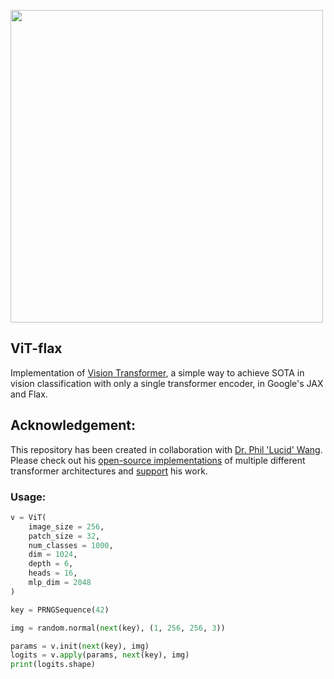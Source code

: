 <img src="vit.gif" width="500px"></img>

## ViT-flax

Implementation of <a href="https://openreview.net/pdf?id=YicbFdNTTy">Vision Transformer</a>, a simple way to achieve SOTA in vision classification with only a single transformer encoder, in Google's JAX and Flax.

## Acknowledgement:
This repository has been created in collaboration with [Dr. Phil 'Lucid' Wang](https://github.com/lucidrains). Please check out his [open-source implementations](https://github.com/lucidrains) of multiple different transformer architectures and [support](https://github.com/sponsors/lucidrains) his work.

### Usage:
```python
v = ViT(
    image_size = 256,
    patch_size = 32,
    num_classes = 1000,
    dim = 1024,
    depth = 6,
    heads = 16,
    mlp_dim = 2048
)

key = PRNGSequence(42)

img = random.normal(next(key), (1, 256, 256, 3))

params = v.init(next(key), img)
logits = v.apply(params, next(key), img)
print(logits.shape)
```